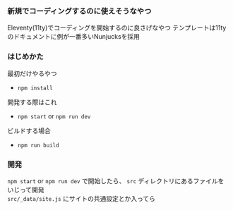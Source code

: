 ### 新規でコーディングするのに使えそうなやつ
Eleventy(11ty)でコーディングを開始するのに良さげなやつ
テンプレートは11tyのドキュメントに例が一番多いNunjucksを採用

### はじめかた
最初だけやるやつ
- `npm install`

開発する際はこれ
- `npm start` or `npm run dev`

ビルドする場合
- `npm run build`

### 開発
`npm start` or `npm run dev` で開始したら、 `src` ディレクトリにあるファイルをいじって開発  
`src/_data/site.js` にサイトの共通設定とか入ってら

